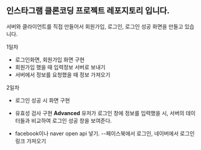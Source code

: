 ## 인스타그램 클론코딩 프로젝트 레포지토리 입니다.

서버와 클라이언트를 직접 만들어서 회원가입, 로그인, 로그인 성공 화면을 만들고 있습니다.

1일차

- 로그인화면, 회원가입 화면 구현
- 회원가입 했을 때 입력정보 서버로 보내기
- 서버에서 정보를 요청했을 때 정보 가져오기

2일차

- 로그인 성공 시 화면 구현
- 유효성 검사 구현
  **Advanced** 유저가 로그인 창에 정보를 입력했을 시, 서버의 데이터들과 비교하여 로그인 성공 창을 보여준다.

- facebook이나 naver open api 넣기. --페이스북에서 로그인, 네이버에서 로그인 링크 가져오기
